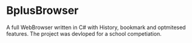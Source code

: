 # BplusBrowser
A full WebBrowser written in C# with History, bookmark and optmitesed features. The project was devloped for a school competiation.
